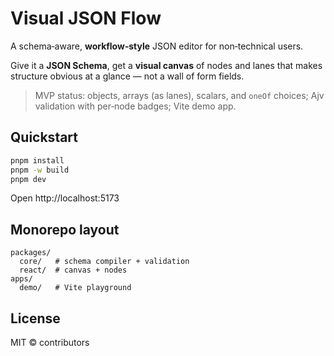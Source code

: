 # Visual JSON Flow

A schema‑aware, **workflow‑style** JSON editor for non‑technical users.

Give it a **JSON Schema**, get a **visual canvas** of nodes and lanes that makes structure obvious at a glance — not a wall of form fields.

> MVP status: objects, arrays (as lanes), scalars, and `oneOf` choices; Ajv validation with per‑node badges; Vite demo app.

## Quickstart
```bash
pnpm install
pnpm -w build
pnpm dev
```
Open http://localhost:5173

## Monorepo layout
```
packages/
  core/   # schema compiler + validation
  react/  # canvas + nodes
apps/
  demo/   # Vite playground
```

## License
MIT © contributors
